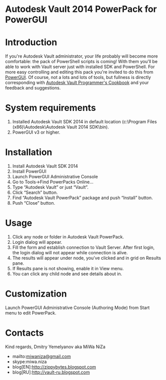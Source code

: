 Autodesk Vault 2014 PowerPack for PowerGUI
==========================================

Introduction
============
If you're Autodesk Vault administrator, your life probably will become more comfortable: the pack of PowerShell scripts is coming! With them you'll be able to work with Vault server just with installed SDK and PowerShell.
For more easy controlling and editing this pack you're invited to do this from [PowerGUI](http://powergui.org/).
Of course, not a lots and lots of tools, but fullness is directly corresponding with [Autodesk Vault Programmer's Cookbook](http://zippybytes.blogspot.ru/2014/02/autodesk-vault-programmers-cookbook-toc.html) and your feedback and suggestions.

System requirements
===================
1.	Installed Autodesk Vault SDK 2014 in default location (c:\Program Files (x86)\Autodesk\Autodesk Vault 2014 SDK\bin\).
2.	PowerGUI v3 or higher.

Installation
============
1.	Install Autodesk Vault SDK 2014
2.	Install PowerGUI
3.	Launch PowerGUI Administrative Console
4.	Go to Tools->Find PowerPacks Online...
5.	Type “Autodesk Vault” or just “Vault”.
6.	Click “Search” button.
7.	Find “Autodesk Vault PowerPack” package and push “Install” button.
8.	Push “Close” button.

Usage
=====
1.	Click any node or folder in Autodesk Vault PowerPack.
2.	Login dialog will appear.
3.	Fill the form and establish connection to Vault Server. After first login, the login dialog will not appear while connection is alive.
4.	The results will appear under node, you’ve clicked and in grid on Results pane.
5.	If Results pane is not showing, enable it in View menu.
6.	You can click any child node and see details about in.

Customization
=============
Launch PowerGUI Administrative Console (Authoring Mode) from Start menu to edit PowerPack.

Contacts
========
Kind regards, Dmitry Yemelyanov aka MiWa NiZa
* mailto:miwaniza@gmail.com
* skype:miwa.niza
* blog[EN]:http://zippybytes.blogspot.com
* blog[RU]:http://vault-ru.blogspot.com
